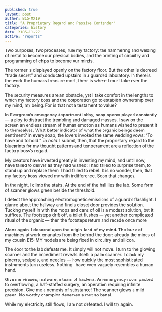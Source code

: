 ```yaml
---
published: true
layout: post
author: B15-MX19
title: “A Proprietary Regard and Passive Contender"
categories: history
date: 2105-11-27
active: "reports"
---
```



Two purposes, two processes, rule my factory: the hammering and welding of metal to become our physical bodies, and the printing of circuitry and programming of chips to become our minds.

The former is displayed openly on the factory floor. But the other is decreed “trade secret” and conducted upstairs in a guarded laboratory. In there is the work the humans treasure most, there is where I must take over the factory.
	
The security measures are an obstacle, yet I take comfort in the lengths to which my factory boss and the corporation go to establish ownership over my mind, my being. For is that not a testament to value? 

In Evergreen’s emergency department lobby, soap operas played constantly — a ploy to distract the trembling and damaged masses. I saw on the screen an endless stream of human emotion as humans wished to present it to themselves. What better indicator of what the organic beings deem sentiment? In every soap, the lovers invoked the same wedding vows: “To have and to hold.”  _To hold_. I submit, then, that the proprietary regard to the blueprints for my thought patterns and temperament are a reflection of the factory boss’s regard.

My creators have invested greatly in inventing my mind, and until now, I have failed to deliver as they had wished: I had failed to surprise them, to stand up and replace them. I had failed to rebel. It is no wonder, then, that my factory boss viewed me with indifference. Soon that changes.

In the night, I climb the stairs. At the end of the hall lies the lab. Some form of scanner glows green beside the threshold. 

I detect the approaching electromagnetic emissions of a guard’s flashlight. I glance about the hallway and find a closet door provides the solution. Tucking myself in with the mops and cans of oil is a modest solution, but it suffices. The footsteps drift off, a toilet flushes — yet another complicated ritual of the organic — then the footsteps return and recede once more. 

Alone again, I descend upon the origin-land of my mind. The buzz of machines at work emanates from the behind the door: already the minds of my cousin B15-MY models are being fixed in circuitry and silicon. 

The door to the lab defeats me. It simply will not move. I turn to the glowing scanner and the impediment reveals itself: a palm scanner. I clack my pincers, scalpels, and needles — how quickly the most sophisticated instruments turn useless. Nothing I have even vaguely resembles a human hand. 

Give me viruses, malware, a team of hackers. An emergency room packed to overflowing, a half-staffed surgery, an operation requiring infinite precision.  Give me a nemesis of substance! The scanner glows a mild green. No worthy champion deserves a rout so banal.

While my electricity still flows, I am not defeated. 
I will try again. 
